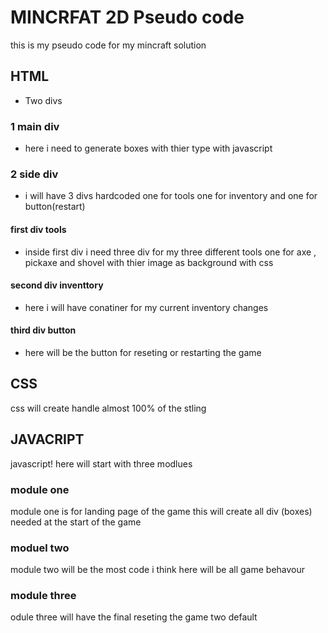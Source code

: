 # MINCRFAT 2D Pseudo code
this is my pseudo code for my mincraft solution 
## HTML
* Two divs
### 1 main div
- here i need to generate boxes with thier type with javascript
### 2 side div 
- i will have 3 divs hardcoded one for tools one for inventory and one for button(restart)
#### first div tools
- inside first div i need three div for my three different tools one for axe , pickaxe and shovel with thier image as background with css
#### second div inventtory
- here i will have conatiner for my current inventory changes
#### third div button
- here will be the button for reseting or restarting the game
## CSS
css will create handle almost 100% of the stling

## JAVACRIPT
javascript! 
here will start with three modlues 
### module one
module one is for landing page of the game this will create all div (boxes) needed  at the start of the game
### moduel two 
module two will be the most code i think here will be all game behavour
### module three 
odule three will have the final reseting the game two default